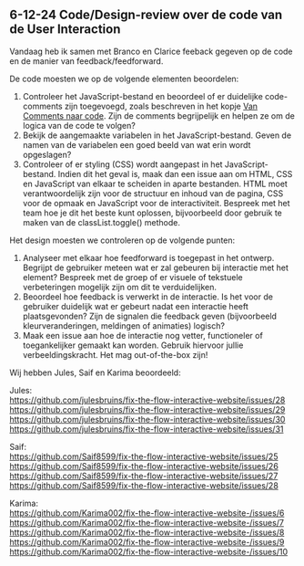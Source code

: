 ## 6-12-24 Code/Design-review over de code van de User Interaction

Vandaag heb ik samen met Branco en Clarice feeback gegeven op de code en de manier van feedback/feedforward.

De code moesten we op de volgende elementen beoordelen:
1. Controleer het JavaScript-bestand en beoordeel of er duidelijke code-comments zijn toegevoegd, zoals beschreven in het kopje [Van Comments naar code](https://github.com/fdnd-task/fix-the-flow-interactive-website/blob/main/docs/programming-user-interaction.md#van-comments-naar-code). Zijn de comments begrijpelijk en helpen ze om de logica van de code te volgen?
2. Bekijk de aangemaakte variabelen in het JavaScript-bestand. Geven de namen van de variabelen een goed beeld van wat erin wordt opgeslagen?
3. Controleer of er styling (CSS) wordt aangepast in het JavaScript-bestand. Indien dit het geval is, maak dan een issue aan om HTML, CSS en JavaScript van elkaar te scheiden in aparte bestanden. HTML moet verantwoordelijk zijn voor de structuur en inhoud van de pagina, CSS voor de opmaak en JavaScript voor de interactiviteit. Bespreek met het team hoe je dit het beste kunt oplossen, bijvoorbeeld door gebruik te maken van de classList.toggle() methode.

Het design moesten we controleren op de volgende punten:
1. Analyseer met elkaar hoe feedforward is toegepast in het ontwerp. Begrijpt de gebruiker meteen wat er zal gebeuren bij interactie met het element? Bespreek met de groep of er visuele of tekstuele verbeteringen mogelijk zijn om dit te verduidelijken.
2. Beoordeel hoe feedback is verwerkt in de interactie. Is het voor de gebruiker duidelijk wat er gebeurt nadat een interactie heeft plaatsgevonden? Zijn de signalen die feedback geven (bijvoorbeeld kleurveranderingen, meldingen of animaties) logisch?
3. Maak een issue aan hoe de interactie nog vetter, functioneler of toegankelijker gemaakt kan worden. Gebruik hiervoor jullie verbeeldingskracht. Het mag out-of-the-box zijn!

Wij hebben Jules, Saif en Karima beoordeeld:


Jules:  
https://github.com/julesbruins/fix-the-flow-interactive-website/issues/28  
https://github.com/julesbruins/fix-the-flow-interactive-website/issues/29  
https://github.com/julesbruins/fix-the-flow-interactive-website/issues/30  
https://github.com/julesbruins/fix-the-flow-interactive-website/issues/31

Saif:  
https://github.com/Saif8599/fix-the-flow-interactive-website/issues/25  
https://github.com/Saif8599/fix-the-flow-interactive-website/issues/26  
https://github.com/Saif8599/fix-the-flow-interactive-website/issues/27  
https://github.com/Saif8599/fix-the-flow-interactive-website/issues/28

Karima:  
https://github.com/Karima002/fix-the-flow-interactive-website-/issues/6  
https://github.com/Karima002/fix-the-flow-interactive-website-/issues/7  
https://github.com/Karima002/fix-the-flow-interactive-website-/issues/8  
https://github.com/Karima002/fix-the-flow-interactive-website-/issues/9  
https://github.com/Karima002/fix-the-flow-interactive-website-/issues/10